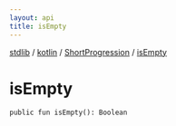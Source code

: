 ```yaml
---
layout: api
title: isEmpty
---
```

[stdlib](../../index.html) / [kotlin](../index.html) / [ShortProgression](index.html) / [isEmpty](isEmpty.html)

# isEmpty

```
public fun isEmpty(): Boolean
```
